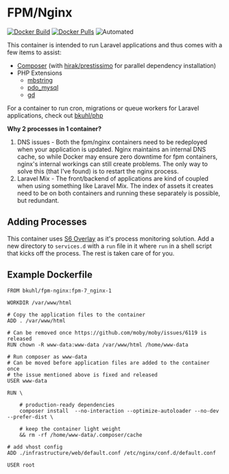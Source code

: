 # FPM/Nginx

[![Docker Build](https://img.shields.io/docker/build/bkuhl/fpm-nginx.svg)](https://hub.docker.com/r/bkuhl/fpm-nginx)
[![Docker Pulls](https://img.shields.io/docker/pulls/bkuhl/fpm-nginx.svg)](https://hub.docker.com/r/bkuhl/fpm-nginx)
![Automated](https://img.shields.io/docker/automated/bkuhl/fpm-nginx.svg)

This container is intended to run Laravel applications and thus comes with a few items to assist:

 * [Composer](https://getcomposer.org) (with [hirak/prestissimo](https://github.com/hirak/prestissimo) for parallel dependency installation)
 * PHP Extensions
   * [mbstring](http://php.net/manual/en/book.mbstring.php)
   * [pdo_mysql](http://php.net/manual/en/ref.pdo-mysql.php)
   * [gd](http://php.net/manual/en/book.image.php)

For a container to run cron, migrations or queue workers for Laravel applications, check out [bkuhl/php](https://github.com/bkuhl/php)

**Why 2 processes in 1 container?**

 1. DNS issues - Both the fpm/nginx containers need to be redeployed when your application is updated.  Nginx maintains an internal DNS cache, so while Docker may ensure zero downtime for fpm containers, nginx's internal workings can still create problems.  The only way to solve this (that I've found) is to restart the nginx process.
 2. Laravel Mix - The front/backend of applications are kind of coupled when using something like Laravel Mix.  The index of assets it creates need to be on both containers and running these separately is possible, but redundant.  

## Adding Processes

This container uses [S6 Overlay](https://github.com/just-containers/s6-overlay) as it's process monitoring solution.  Add a new directory to `services.d` with a `run` file in it where `run` in a shell script that kicks off the process.  The rest is taken care of for you.

## Example Dockerfile

```
FROM bkuhl/fpm-nginx:fpm-7_nginx-1

WORKDIR /var/www/html

# Copy the application files to the container
ADD . /var/www/html

# Can be removed once https://github.com/moby/moby/issues/6119 is released
RUN chown -R www-data:www-data /var/www/html /home/www-data

# Run composer as www-data
# Can be moved before application files are added to the container once
# the issue mentioned above is fixed and released
USER www-data

RUN \

    # production-ready dependencies
    composer install  --no-interaction --optimize-autoloader --no-dev --prefer-dist \

    # keep the container light weight
    && rm -rf /home/www-data/.composer/cache

# add vhost config
ADD ./infrastructure/web/default.conf /etc/nginx/conf.d/default.conf

USER root
```
